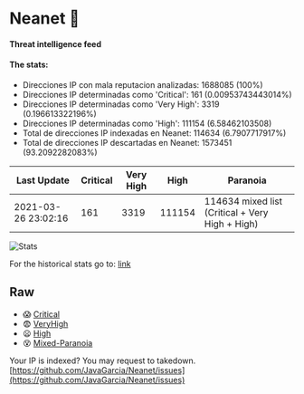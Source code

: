 # Neanet :hocho:
#### Threat intelligence feed
#### The stats:

- Direcciones IP con mala reputacion analizadas: 1688085 (100%)
- Direcciones IP determinadas como 'Critical':  161 (0.00953743443014%)
- Direcciones IP determinadas como 'Very High':  3319 (0.196613322196%)
- Direcciones IP determinadas como 'High':  111154 (6.58462103508)
- Total de direcciones IP indexadas en Neanet:  114634 (6.7907717917%)
- Total de direcciones IP descartadas en Neanet:  1573451 (93.2092282083%)

| Last Update | Critical | Very High | High | Paranoia |
| --- | --- | --- | --- | --- |
| 2021-03-26 23:02:16 | 161 | 3319 | 111154 | 114634 mixed list (Critical + Very High + High)|

![Stats](https://docs.google.com/spreadsheets/d/e/2PACX-1vSnaNMIXVabIpDJjufMlzH7poXnshF3mgd8Is1g9ytUEzVsP5my4Trn8f-xkoLLQ38xpL3HtmUexLo6/pubchart?oid=501124687&format=image)

For the historical stats go to: [link](/stats.csv)
## Raw
- :scream: [Critical](https://raw.githubusercontent.com/JavaGarcia/Neanet/master/blacklists/neanet_critical.txt)
- :fearful: [VeryHigh](https://raw.githubusercontent.com/JavaGarcia/Neanet/master/blacklists/neanet_veryHigh.txtt)
- :frowning: [High](https://raw.githubusercontent.com/JavaGarcia/Neanet/master/blacklists/neanet_high.txt)
- :dizzy_face: [Mixed-Paranoia](https://raw.githubusercontent.com/JavaGarcia/Neanet/master/blacklists/neanet_all.txt)


Your IP is indexed? You may request to takedown. [https://github.com/JavaGarcia/Neanet/issues](https://github.com/JavaGarcia/Neanet/issues)


























































































































































































































































































































































































































































































































































































































































































































































































































































































































































































































































































































































































































































































































































































































































































































































































































































































































































































































































































































































































































































































































































































































































































































































































































































































































































































































































































































































































































































































































































































































































































































































































































































































































































































































































































































































































































































































































































































































































































































































































































































































































































































































































































































































































































































































































































































































































































































































































































































































































































































































































































































































































































































































































































